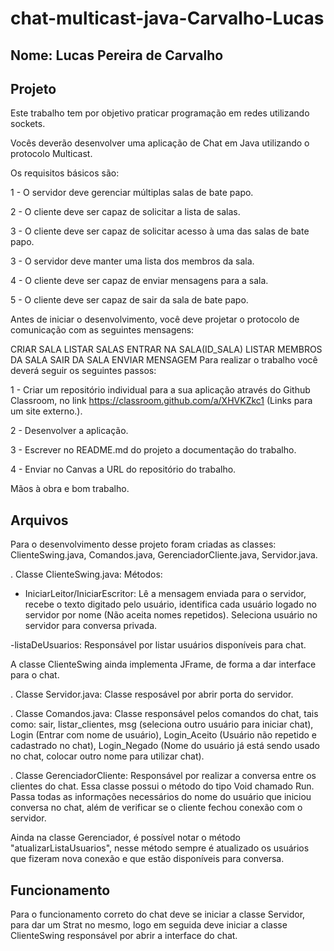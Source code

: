 # chat-multicast-java-Carvalho-Lucas

## Nome: Lucas Pereira de Carvalho 

## Projeto 

Este trabalho tem por objetivo praticar programação em redes utilizando sockets.

Vocês deverão desenvolver uma aplicação de Chat em Java utilizando o protocolo Multicast.

Os requisitos básicos são:

1 - O servidor deve gerenciar múltiplas salas de bate papo.

2 - O cliente deve ser capaz de solicitar a lista de salas.

3 - O cliente deve ser capaz de solicitar acesso à uma das salas de bate papo.

3 - O servidor deve manter uma lista dos membros da sala.

4 - O cliente deve ser capaz de enviar mensagens para a sala.

5 - O cliente deve ser capaz de sair da sala de bate papo.

Antes de iniciar o desenvolvimento, você deve projetar o protocolo de comunicação com as seguintes mensagens:

CRIAR SALA
LISTAR SALAS
ENTRAR NA SALA(ID_SALA)
LISTAR MEMBROS DA SALA
SAIR DA SALA
ENVIAR MENSAGEM
Para realizar o trabalho você deverá seguir os seguintes passos:

1 - Criar um repositório individual para a sua aplicação através do Github Classroom, no link https://classroom.github.com/a/XHVKZkc1 (Links para um site externo.).

2 - Desenvolver a aplicação.

3 - Escrever no README.md do projeto a documentação do trabalho.

4 - Enviar no Canvas a URL do repositório do trabalho.

Mãos à obra e bom trabalho.


## Arquivos

Para o desenvolvimento desse projeto foram criadas as classes:  
ClienteSwing.java, Comandos.java, GerenciadorCliente.java, Servidor.java.

. Classe ClienteSwing.java:
Métodos:
- IniciarLeitor/IniciarEscritor: Lê a mensagem enviada para o servidor, recebe o texto digitado pelo usuário, identifica cada usuário logado no servidor por nome (Não aceita nomes repetidos).
Seleciona usuário no servidor para conversa privada.

-listaDeUsuarios: Responsável por listar usuários disponíveis para chat.

A classe ClienteSwing ainda implementa JFrame, de forma a dar interface para o chat.

. Classe Servidor.java: Classe resposável por abrir porta do servidor. 

. Classe Comandos.java: Classe responsável pelos comandos do chat, tais como: sair, listar_clientes, msg (seleciona outro usuário para iniciar chat), Login (Entrar com nome de usuário), Login_Aceito (Usuário não repetido e cadastrado no chat), Login_Negado (Nome do usuário já está sendo usado no chat, colocar outro nome para utilizar chat).

. Classe GerenciadorCliente: Responsável por realizar a conversa entre os clientes do chat.
Essa classe possui o método do tipo Void chamado Run.
Passa todas as informações necessários do nome do usuário que iniciou conversa no chat, além de verificar se o cliente fechou conexão com o servidor.

Ainda na classe Gerenciador, é possível notar o método "atualizarListaUsuarios", nesse método sempre é atualizado os usuários que fizeram nova conexão e que estão disponíveis para conversa.


## Funcionamento

Para o funcionamento correto do chat deve se iniciar a classe Servidor, para dar um Strat no mesmo, logo em seguida deve iniciar a classe ClienteSwing responsável por abrir a interface do chat.





